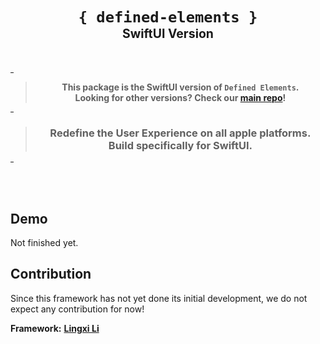 <h1 align="center">
  <code>{ defined-elements }</code><br>
  <sub><sup>SwiftUI Version</sup></sub>
</h1>

<br>

<hr width=5></hr>

<blockquote><p align="center"><b>
  This package is the SwiftUI version of <code>Defined Elements</code>.<br>
  Looking for other versions? Check our <a href="https://github.com/taci-tech/defined-elements">main repo</a>!<br>
</b></p></blockquote>

<hr width=5></hr>

<blockquote><h3 align="center">
  Redefine the User Experience on all apple platforms.<br>
  Build specifically for SwiftUI.
</h3></blockquote>

<hr width=5></hr>

<br><br>

## Demo

Not finished yet.

## Contribution

Since this framework has not yet done its initial development, we do not expect any contribution for now!

**Framework:** **[Lingxi Li](https://github.com/lilingxi01)**
